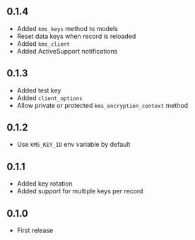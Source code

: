 ## 0.1.4

- Added `kms_keys` method to models
- Reset data keys when record is reloaded
- Added `kms_client`
- Added ActiveSupport notifications

## 0.1.3

- Added test key
- Added `client_options`
- Allow private or protected `kms_encryption_context` method

## 0.1.2

- Use `KMS_KEY_ID` env variable by default

## 0.1.1

- Added key rotation
- Added support for multiple keys per record

## 0.1.0

- First release
